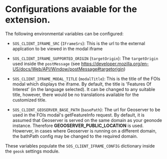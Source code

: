 # Configurations avaiable for the extension.

The following environmental variables can be configured:

- `SOS_CLIENT_IFRAME_SRC` (`IFrameSrs`):
    This is the url to the external applcation to be viewed in the modal iframe

- `SOS_CLIENT_IFRAME_SUPPORTED_ORIGIN` (`targetOrigin`):
    The `targetOrigin` used inside the `postMessage` (see https://developer.mozilla.org/en-US/docs/Web/API/Window/postMessage#targetorigin)

- `SOS_CLIENT_IFRAME_MODAL_TITLE` (`modalTitle`):
    This is the title of the FOIs modal which displays the iframe. By default, the title is 'Features Of Interest' (in the language selected). It can be changed to any suitable title, however, there would be no translations available for the customized title.

- `SOS_CLIENT_GEOSERVER_BASE_PATH` (`basePath`):
    The url for Geoserver to be used in the FOIs modal's getFeatureInfo request. By default, it is assumed that Geoserver is served on the same domain as your geonode instance. Therefore **GEOOSERVER_PUBLIC_LOCATION** is used. Howerver, in cases where Geoserver is running on a different domain, the bathPath config may be changed to the required domain.

These variables populate the `SOS_CLIENT_IFRAME_CONFIG` dictionary inside the `geosk` settings module. 
